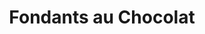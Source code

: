 ---
layout: recette-v2
categories: [recettes]
hidden: true
lang: fr
sitemap: true
title: Fondants au Chocolat
type: sucre
---